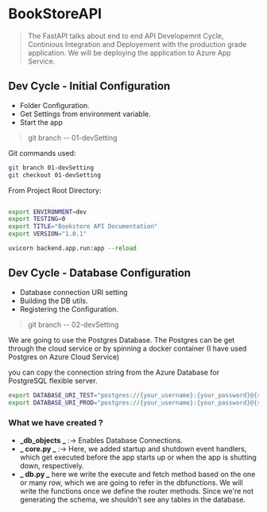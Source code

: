 # BookStoreAPI

> The FastAPI talks about end to end API Developemnt Cycle, Continious Integration and Deployement with the production grade application. We will be deploying the application to Azure App Service.

## Dev Cycle - Initial Configuration

- Folder Configuration.
- Get Settings from environment variable.
- Start the app

> git branch -- 01-devSetting

Git commands used:

```sh
git branch 01-devSetting
git checkout 01-devSetting

```

From Project Root Directory:

```sh

export ENVIRONMENT=dev
export TESTING=0
export TITLE="Bookstore API Documentation"
export VERSION="1.0.1"
```

```python
uvicorn backend.app.run:app --reload
```

## Dev Cycle - Database Configuration

- Database connection URI setting
- Building the DB utils.
- Registering the Configuration.

> git branch -- 02-devSetting

We are going to use the Postgres Database. The Postgres can be get through the cloud service or by spinning a docker container (I have used Postgres on Azure Cloud Service)

you can copy the connection string from the Azure Database for PostgreSQL flexible server.

```sh
export DATABASE_URI_TEST="postgres://{your_username}:{your_password}@{server_initial}.postgres.database.azure.com/bookstoredb?sslmode=require"
export DATABASE_URI_PROD="postgres://{your_username}:{your_password}@{server_initial}.postgres.database.azure.com/bookstoredb?sslmode=require"
```

### What we have created ?

- **_db_objects _** :-> Enables Database Connections.
- **_ core.py _** :-> Here, we added startup and shutdown event handlers, which get executed before the app starts up or when the app is shutting down, respectively.
- **_ db.py _** here we write the execute and fetch method based on the one or many row, which we are going to refer in the dbfunctions. We will write the functions once we define the router methods. Since we're not generating the schema, we shouldn't see any tables in the database.
